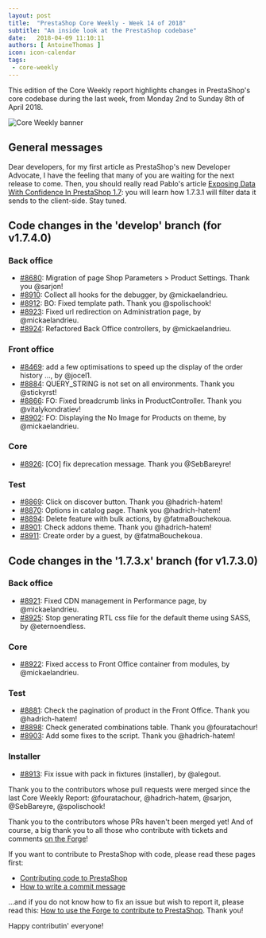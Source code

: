 ```yaml
---
layout: post
title:  "PrestaShop Core Weekly - Week 14 of 2018"
subtitle: "An inside look at the PrestaShop codebase"
date:   2018-04-09 11:10:11
authors: [ AntoineThomas ]
icon: icon-calendar
tags:
 - core-weekly
---
```


This edition of the Core Weekly report highlights changes in PrestaShop's core codebase during the last week, from Monday 2nd to Sunday 8th of April 2018.

![Core Weekly banner](/assets/images/2017/04/core_weekly_banner.jpg)


## General messages

Dear developers, for my first article as PrestaShop's new Developer Advocate, I have the feeling that many of you are waiting for the next release to come. Then, you should really read Pablo's article [Exposing Data With Confidence In PrestaShop 1.7]( http://build.prestashop.com/news/exposing-data-with-confidence/): you will learn how 1.7.3.1 will filter data it sends to the client-side. Stay tuned.


## Code changes in the 'develop' branch (for v1.7.4.0)

### Back office

* [#8680](https://github.com/PrestaShop/PrestaShop/pull/8680): Migration of page Shop Parameters > Product Settings. Thank you @sarjon!
* [#8910](https://github.com/PrestaShop/PrestaShop/pull/8910): Collect all hooks for the debugger, by @mickaelandrieu.
* [#8912](https://github.com/PrestaShop/PrestaShop/pull/8912): BO: Fixed template path. Thank you @spolischook!
* [#8923](https://github.com/PrestaShop/PrestaShop/pull/8923): Fixed url redirection on Administration page, by @mickaelandrieu.
* [#8924](https://github.com/PrestaShop/PrestaShop/pull/8924): Refactored Back Office controllers, by @mickaelandrieu.


### Front office

* [#8469](https://github.com/PrestaShop/PrestaShop/pull/8469): add a few optimisations to speed up the display of the order history …, by @jocel1.
* [#8884](https://github.com/PrestaShop/PrestaShop/pull/8884): QUERY_STRING is not set on all environments. Thank you @stickyrst!
* [#8866](https://github.com/PrestaShop/PrestaShop/pull/8866): FO: Fixed breadcrumb links in ProductController. Thank you @vitalykondratiev!
* [#8902](https://github.com/PrestaShop/PrestaShop/pull/8902): FO: Displaying the No Image for Products on theme, by @mickaelandrieu.


### Core

* [#8926](https://github.com/PrestaShop/PrestaShop/pull/8926): [CO] fix deprecation message. Thank you @SebBareyre!


### Test

* [#8869](https://github.com/PrestaShop/PrestaShop/pull/8869): Click on discover button. Thank you @hadrich-hatem!
* [#8870](https://github.com/PrestaShop/PrestaShop/pull/8870): Options in catalog page. Thank you @hadrich-hatem!
* [#8894](https://github.com/PrestaShop/PrestaShop/pull/8894): Delete feature with bulk actions, by @fatmaBouchekoua.
* [#8901](https://github.com/PrestaShop/PrestaShop/pull/8901): Check addons theme. Thank you @hadrich-hatem!
* [#8911](https://github.com/PrestaShop/PrestaShop/pull/8911): Create order by a guest, by @fatmaBouchekoua.


## Code changes in the '1.7.3.x' branch (for v1.7.3.0)

### Back office

* [#8921](https://github.com/PrestaShop/PrestaShop/pull/8921): Fixed CDN management in Performance page, by @mickaelandrieu.
* [#8925](https://github.com/PrestaShop/PrestaShop/pull/8925): Stop generating RTL css file for the default theme using SASS, by @eternoendless.


### Core

* [#8922](https://github.com/PrestaShop/PrestaShop/pull/8922): Fixed access to Front Office container from modules, by @mickaelandrieu.


### Test

* [#8881](https://github.com/PrestaShop/PrestaShop/pull/8881): Check the pagination of product in the Front Office. Thank you @hadrich-hatem!
* [#8898](https://github.com/PrestaShop/PrestaShop/pull/8898): Check generated combinations table. Thank you @fouratachour!
* [#8903](https://github.com/PrestaShop/PrestaShop/pull/8903): Add some fixes to the script. Thank you @hadrich-hatem!


### Installer

* [#8913](https://github.com/PrestaShop/PrestaShop/pull/8913): Fix issue with pack in fixtures (installer), by @alegout.


Thank you to the contributors whose pull requests were merged since the last Core Weekly Report: @fouratachour, @hadrich-hatem, @sarjon, @SebBareyre, @spolischook!

Thank you to the contributors whose PRs haven't been merged yet! And of course, a big thank you to all those who contribute with tickets and comments [on the Forge](http://forge.prestashop.com/)!

If you want to contribute to PrestaShop with code, please read these pages first:

 * [Contributing code to PrestaShop](http://doc.prestashop.com/display/PS16/Contributing+code+to+PrestaShop)
 * [How to write a commit message](http://doc.prestashop.com/display/PS16/How+to+write+a+commit+message)

...and if you do not know how to fix an issue but wish to report it, please read this: [How to use the Forge to contribute to PrestaShop](http://doc.prestashop.com/display/PS16/How+to+use+the+Forge+to+contribute+to+PrestaShop). Thank you!

Happy contributin' everyone!
